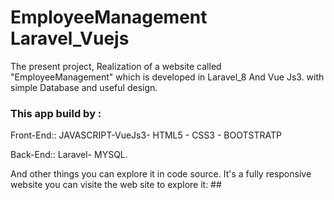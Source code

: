 # EmployeeManagement Laravel_Vuejs

The present project, Realization of a website called "EmployeeManagement" which is developed in Laravel_8 And Vue Js3.
with simple Database and useful design. 

### This app build by :

Front-End:: JAVASCRIPT-VueJs3- HTML5 - CSS3 - BOOTSTRATP

Back-End:: Laravel- MYSQL.

And other things you can explore it in code source. 
It's a fully responsive website you can visite the web site to explore it: ##
